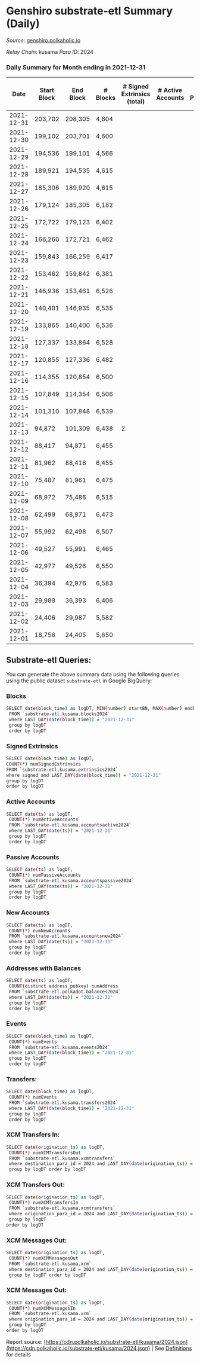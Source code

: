 # Genshiro substrate-etl Summary (Daily)

_Source_: [genshiro.polkaholic.io](https://genshiro.polkaholic.io)

*Relay Chain*: kusama
*Para ID*: 2024



### Daily Summary for Month ending in 2021-12-31


| Date | Start Block | End Block | # Blocks | # Signed Extrinsics (total) | # Active Accounts | # Passive | # New | # Addresses with Balances | # Events | # Transfers | # XCM Transfers In | # XCM Transfers Out | # XCM In | # XCM Out | Issues | 
| ---- | ----------- | --------- | -------- | --------------------------- | ----------------- | --------- | ----- | ------------------------- | -------- | ----------- | ------------------ | ------------------- | -------- | --------- | ------ |
| 2021-12-31 | 203,702 | 208,305 | 4,604 |  |  |  |  | 20 | 9,216 |   |   |   |  |  |  |
| 2021-12-30 | 199,102 | 203,701 | 4,600 |  |  |  |  | 20 | 9,208 |   |   |   |  |  |  |
| 2021-12-29 | 194,536 | 199,101 | 4,566 |  |  |  |  | 20 | 9,139 |   |   |   |  |  |  |
| 2021-12-28 | 189,921 | 194,535 | 4,615 |  |  |  |  | 20 | 9,238 |   |   |   |  |  |  |
| 2021-12-27 | 185,306 | 189,920 | 4,615 |  |  |  |  | 20 | 9,238 |   |   |   |  |  |  |
| 2021-12-26 | 179,124 | 185,305 | 6,182 |  |  |  |  | 20 | 12,374 |   |   |   |  |  |  |
| 2021-12-25 | 172,722 | 179,123 | 6,402 |  |  |  |  | 20 | 12,815 |   |   |   |  |  |  |
| 2021-12-24 | 166,260 | 172,721 | 6,462 |  |  |  |  | 20 | 12,934 |   |   |   |  |  |  |
| 2021-12-23 | 159,843 | 166,259 | 6,417 |  |  |  |  | 20 | 12,845 |   |   |   |  |  |  |
| 2021-12-22 | 153,462 | 159,842 | 6,381 |  |  |  |  | 20 | 12,773 |   |   |   |  |  |  |
| 2021-12-21 | 146,936 | 153,461 | 6,526 |  |  |  |  | 20 | 13,063 |   |   |   |  |  |  |
| 2021-12-20 | 140,401 | 146,935 | 6,535 |  |  |  |  | 20 | 13,080 |   |   |   |  |  |  |
| 2021-12-19 | 133,865 | 140,400 | 6,536 |  |  |  |  | 20 | 13,083 |   |   |   |  |  |  |
| 2021-12-18 | 127,337 | 133,864 | 6,528 |  |  |  |  | 20 | 13,067 |   |   |   |  |  |  |
| 2021-12-17 | 120,855 | 127,336 | 6,482 |  |  |  |  | 20 | 12,975 |   |   |   |  |  |  |
| 2021-12-16 | 114,355 | 120,854 | 6,500 |  |  |  |  | 20 | 13,011 |   |   |   |  |  |  |
| 2021-12-15 | 107,849 | 114,354 | 6,506 |  |  |  |  | 20 | 13,023 |   |   |   |  |  |  |
| 2021-12-14 | 101,310 | 107,848 | 6,539 |  |  |  |  | 20 | 13,089 |   |   |   |  |  |  |
| 2021-12-13 | 94,872 | 101,309 | 6,438 | 2 |  |  |  | 20 | 12,893 |   |   |   |  |  |  |
| 2021-12-12 | 88,417 | 94,871 | 6,455 |  |  |  |  | 20 | 12,921 |   |   |   |  |  |  |
| 2021-12-11 | 81,962 | 88,416 | 6,455 |  |  |  |  | 20 | 12,921 |   |   |   |  |  |  |
| 2021-12-10 | 75,487 | 81,961 | 6,475 |  |  |  |  | 20 | 12,961 |   |   |   |  |  |  |
| 2021-12-09 | 68,972 | 75,486 | 6,515 |  |  |  |  | 20 | 13,041 |   |   |   |  |  |  |
| 2021-12-08 | 62,499 | 68,971 | 6,473 |  |  |  |  | 20 | 12,956 |   |   |   |  |  |  |
| 2021-12-07 | 55,992 | 62,498 | 6,507 |  |  |  |  | 20 | 13,025 |   |   |   |  |  |  |
| 2021-12-06 | 49,527 | 55,991 | 6,465 |  |  |  |  | 20 | 12,941 |   |   |   |  |  |  |
| 2021-12-05 | 42,977 | 49,526 | 6,550 |  |  |  |  | 20 | 13,111 |   |   |   |  |  |  |
| 2021-12-04 | 36,394 | 42,976 | 6,583 |  |  |  |  | 20 | 13,177 |   |   |   |  |  |  |
| 2021-12-03 | 29,988 | 36,393 | 6,406 |  |  |  |  | 20 | 12,823 |   |   |   |  |  |  |
| 2021-12-02 | 24,406 | 29,987 | 5,582 |  |  |  |  | 20 | 11,173 |   |   |   |  |  |  |
| 2021-12-01 | 18,756 | 24,405 | 5,650 |  |  |  |  | 20 | 11,309 |   |   |   |  |  |  |

## Substrate-etl Queries:
You can generate the above summary data using the following queries using the public dataset `substrate-etl` in Google BigQuery:

### Blocks
```bash
SELECT date(block_time) as logDT, MIN(number) startBN, MAX(number) endBN, COUNT(*) numBlocks 
 FROM `substrate-etl.kusama.blocks2024`  
 where LAST_DAY(date(block_time)) = "2021-12-31" 
 group by logDT 
 order by logDT
```

### Signed Extrinsics
```bash
SELECT date(block_time) as logDT, 
COUNT(*) numSignedExtrinsics 
FROM `substrate-etl.kusama.extrinsics2024`  
where signed and LAST_DAY(date(block_time)) = "2021-12-31" 
group by logDT 
order by logDT
```

### Active Accounts
```bash
SELECT date(ts) as logDT, 
 COUNT(*) numActiveAccounts 
 FROM `substrate-etl.kusama.accountsactive2024` 
 where LAST_DAY(date(ts)) = "2021-12-31" 
 group by logDT 
 order by logDT
```

### Passive Accounts
```bash
SELECT date(ts) as logDT, 
 COUNT(*) numPassiveAccounts 
 FROM `substrate-etl.kusama.accountspassive2024` 
 where LAST_DAY(date(ts)) = "2021-12-31" 
 group by logDT 
 order by logDT
```

### New Accounts
```bash
SELECT date(ts) as logDT, 
 COUNT(*) numNewAccounts 
 FROM `substrate-etl.kusama.accountsnew2024` 
 where LAST_DAY(date(ts)) = "2021-12-31" 
 group by logDT
 order by logDT
```

### Addresses with Balances
```bash
SELECT date(ts) as logDT,
 COUNT(distinct address_pubkey) numAddress 
 FROM `substrate-etl.polkadot.balances2024` 
 where LAST_DAY(date(ts)) = "2021-12-31" 
 group by logDT 
 order by logDT
```

### Events
```bash
SELECT date(block_time) as logDT, 
 COUNT(*) numEvents 
 FROM `substrate-etl.kusama.events2024` 
 where LAST_DAY(date(block_time)) = "2021-12-31" 
 group by logDT 
 order by logDT
```

### Transfers:
```bash
SELECT date(block_time) as logDT, 
 COUNT(*) numEvents 
 FROM `substrate-etl.kusama.transfers2024` 
 where LAST_DAY(date(block_time)) = "2021-12-31" 
 group by logDT 
 order by logDT
```

### XCM Transfers In:
```bash
SELECT date(origination_ts) as logDT, 
 COUNT(*) numXCMTransfersOut 
 FROM `substrate-etl.kusama.xcmtransfers` 
 where destination_para_id = 2024 and LAST_DAY(date(origination_ts)) = "2021-12-31" 
 group by logDT order by logDT
```

### XCM Transfers Out:
```bash
SELECT date(origination_ts) as logDT, 
 COUNT(*) numXCMTransfersIn 
 FROM `substrate-etl.kusama.xcmtransfers` 
 where origination_para_id = 2024 and LAST_DAY(date(origination_ts)) = "2021-12-31" 
 group by logDT 
order by logDT
```

### XCM Messages Out:
```bash
SELECT date(origination_ts) as logDT, 
 COUNT(*) numXCMMessagesOut 
 FROM `substrate-etl.kusama.xcm` 
 where destination_para_id = 2024 and LAST_DAY(date(origination_ts)) = "2021-12-31" 
 group by logDT order by logDT
```

### XCM Messages Out:
```bash
SELECT date(origination_ts) as logDT, 
 COUNT(*) numXCMMessagesIn 
 FROM `substrate-etl.kusama.xcm` 
 where origination_para_id = 2024 and LAST_DAY(date(origination_ts)) = "2021-12-31" 
 group by logDT 
order by logDT
```


Report source: [https://cdn.polkaholic.io/substrate-etl/kusama/2024.json](https://cdn.polkaholic.io/substrate-etl/kusama/2024.json) | See [Definitions](/DEFINITIONS.md) for details
